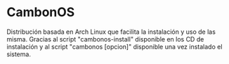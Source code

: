 # CambonOS
Distribución basada en Arch Linux que facilita la instalación y uso de las misma. Gracias al script "cambonos-install" disponible en los CD de instalación y al script "cambonos [opcion]" disponible una vez instalado el sistema.
